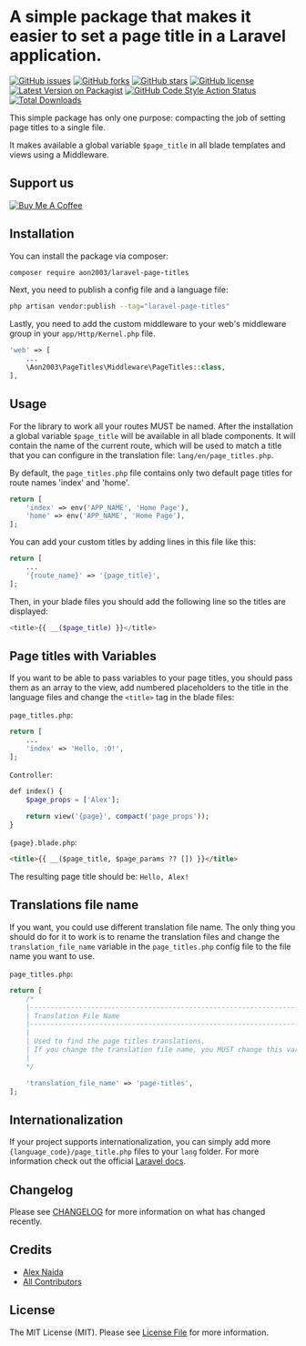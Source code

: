 # A simple package that makes it easier to set a page title in a Laravel application.

[![GitHub issues](https://img.shields.io/github/issues/aon2003/laravel-page-titles)](https://github.com/aon2003/laravel-page-titles/issues)
[![GitHub forks](https://img.shields.io/github/forks/aon2003/laravel-page-titles)](https://github.com/aon2003/laravel-page-titles/network)
[![GitHub stars](https://img.shields.io/github/stars/aon2003/laravel-page-titles)](https://github.com/aon2003/laravel-page-titles/stargazers)
[![GitHub license](https://img.shields.io/github/license/aon2003/laravel-page-titles)](https://github.com/aon2003/laravel-page-titles/blob/main/LICENSE.md)
[![Latest Version on Packagist](https://img.shields.io/packagist/v/aon2003/laravel-page-titles.svg)](https://packagist.org/packages/aon2003/laravel-page-titles)
[![GitHub Code Style Action Status](https://img.shields.io/github/workflow/status/aon2003/laravel-page-titles/Fix%20PHP%20code%20style%20issues?label=code%20style)](https://github.com/aon2003/laravel-page-titles/actions?query=workflow%3A"Fix+PHP+code+style+issues"+branch%3Amain)
[![Total Downloads](https://img.shields.io/packagist/dt/aon2003/laravel-page-titles.svg)](https://packagist.org/packages/aon2003/laravel-page-titles)

This simple package has only one purpose: compacting the job of setting page titles to a single file.

It makes available a global variable `$page_title` in all blade templates and views using a Middleware.

## Support us

[![Buy Me A Coffee](https://cdn.buymeacoffee.com/buttons/default-pink.png)](https://www.buymeacoffee.com/aon4o)

## Installation

You can install the package via composer:

```bash
composer require aon2003/laravel-page-titles
```

Next, you need to publish a config file and a language file:

```bash
php artisan vendor:publish --tag="laravel-page-titles"
```

Lastly, you need to add the custom middleware to your web's middleware group in your `app/Http/Kernel.php` file.

```php
'web' => [
    ...
    \Aon2003\PageTitles\Middleware\PageTitles::class,
],
```

## Usage

For the library to work all your routes MUST be named.
After the installation a global variable `$page_title` will be available in all blade components.
It will contain the name of the current route,
which will be used to match a title that you can configure in the translation file: `lang/en/page_titles.php`.

By default, the `page_titles.php` file contains only two default page titles for route names 'index' and 'home'.

```php
return [
    'index' => env('APP_NAME', 'Home Page'),
    'home' => env('APP_NAME', 'Home Page'),
];
```

You can add your custom titles by adding lines in this file like this:

```php
return [
    ...
    '{route_name}' => '{page_title}',
];
```

Then, in your blade files you should add the following line so the titles are displayed:
```php
<title>{{ __($page_title) }}</title>
```

## Page titles with Variables

If you want to be able to pass variables to your page titles, you should pass them as an array to the view,
add numbered placeholders to the title in the language files
and change the `<title>` tag in the blade files:


`page_titles.php`:
```php
return [
    ...
    'index' => 'Hello, :0!',
];
```

`Controller`:
```php
def index() {
    $page_props = ['Alex'];
    
    return view('{page}', compact('page_props'));
}
```

`{page}.blade.php`:
```html
<title>{{ __($page_title, $page_params ?? []) }}</title>
```

The resulting page title should be: `Hello, Alex!`

## Translations file name

If you want, you could use different translation file name.
The only thing you should do for it to work is to rename the translation files and change the `translation_file_name` variable
in the `page_titles.php` config file to the file name you want to use.

`page_titles.php`:

```php
return [
    /*
    |--------------------------------------------------------------------------
    | Translation File Name
    |--------------------------------------------------------------------------
    |
    | Used to find the page titles translations.
    | If you change the translation file name, you MUST change this variable, too!
    |
    */

    'translation_file_name' => 'page-titles',
];
```

## Internationalization

If your project supports internationalization, you can simply add more `{language_code}/page_title.php` files to your `lang` folder.
For more information check out the official [Laravel docs](https://laravel.com/docs/9.x/localization).

## Changelog

Please see [CHANGELOG](CHANGELOG.md) for more information on what has changed recently.

## Credits

- [Alex Naida](https://github.com/aon2003)
- [All Contributors](../../contributors)

## License

The MIT License (MIT). Please see [License File](LICENSE.md) for more information.
